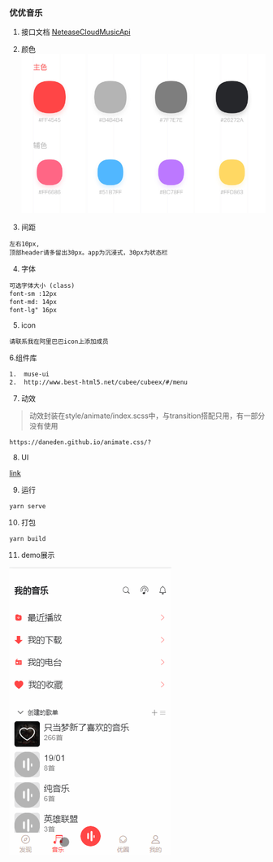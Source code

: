 ### 优优音乐
1. 接口文档
[NeteaseCloudMusicApi](https://binaryify.github.io/NeteaseCloudMusicApi/#/?id=neteasecloudmusicapi)

2. 颜色
![image](./assets/color.png)
3. 间距

```
左右10px,
顶部header请多留出30px。app为沉浸式，30px为状态栏
```

4. 字体
    
```
可选字体大小 (class)
font-sm :12px
font-md: 14px
font-lg" 16px
```

5. icon
```
请联系我在阿里巴巴icon上添加成员
```
6.组件库
```
1.  muse-ui
2.  http://www.best-html5.net/cubee/cubeex/#/menu
```

7. 动效
> 动效封装在style/animate/index.scss中，与transition搭配只用，有一部分没有使用
```
https://daneden.github.io/animate.css/?
```
8. UI

[link](https://www.ui.cn/detail/300253.html?tdsourcetag=s_pcqq_aiomsg)

9. 运行
```
yarn serve
```

10. 打包
```
yarn build
```

11. demo展示

![image](./assets/roulette.gif)
